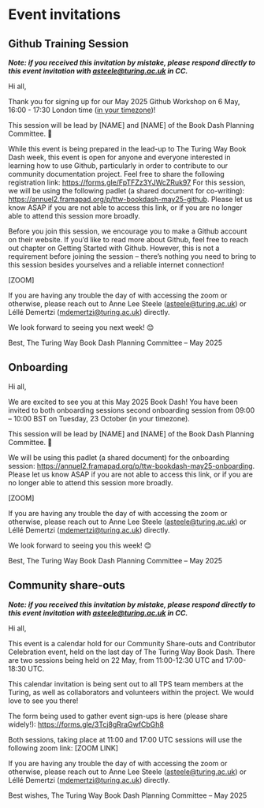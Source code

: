 # Event invitations

## Github Training Session

_**Note: if you received this invitation by mistake, please respond directly to this event invitation with asteele@turing.ac.uk in CC.**_
 
Hi all,
 
Thank you for signing up for our May 2025 Github Workshop on 6 May, 16:00 - 17:30 London time ([in your timezone]())! 

This session will be lead by [NAME] and [NAME] of the Book Dash Planning Committee. 🎉
 
While this event is being prepared in the lead-up to The Turing Way Book Dash week, this event is open for anyone and everyone interested in learning how to use Github, particularly in order to contribute to our community documentation project. Feel free to share the following registration link: https://forms.gle/FpTFZz3YJWcZRuk97
For this session, we will be using the following padlet (a shared document for co-writing): https://annuel2.framapad.org/p/ttw-bookdash-may25-github. Please let us know ASAP if you are not able to access this link, or if you are no longer able to attend this session more broadly.

Before you join this session, we encourage you to make a Github account on their website. If you’d like to read more about Github, feel free to reach out chapter on Getting Started with Github. However, this is not a requirement before joining the session – there’s nothing you need to bring to this session besides yourselves and a reliable internet connection!
 
[ZOOM] 

If you are having any trouble the day of with accessing the zoom or otherwise, please reach out to Anne Lee Steele (asteele@turing.ac.uk) or Léllé Demertzi (mdemertzi@turing.ac.uk) directly.
 
We look forward to seeing you next week! 😊
 
Best,
The Turing Way Book Dash Planning Committee – May 2025
 
## Onboarding

Hi all,
 
We are excited to see you at this May 2025 Book Dash! You have been invited to both onboarding sessions second onboarding session from 09:00 – 10:00 BST on Tuesday, 23 October (in your timezone). 

This session will be lead by [NAME] and [NAME] of the Book Dash Planning Committee. 🎉
 
We will be using this padlet (a shared document) for the onboarding session: https://annuel2.framapad.org/p/ttw-bookdash-may25-onboarding. Please let us know ASAP if you are not able to access this link, or if you are no longer able to attend this session more broadly.
 
[ZOOM] 

If you are having any trouble the day of with accessing the zoom or otherwise, please reach out to Anne Lee Steele (asteele@turing.ac.uk) or Léllé Demertzi (mdemertzi@turing.ac.uk) directly.
 
We look forward to seeing you this week! 😊
 
Best,
The Turing Way Book Dash Planning Committee – May 2025
 

## Community share-outs

_**Note: if you received this invitation by mistake, please respond directly to this event invitation with asteele@turing.ac.uk in CC.**_
 
Hi all,
 
This event is a calendar hold for our Community Share-outs and Contributor Celebration event, held on the last day of The Turing Way Book Dash. There are two sessions being held on 22 May, from 11:00-12:30 UTC and 17:00-18:30 UTC.
 
This calendar invitation is being sent out to all TPS team members at the Turing, as well as collaborators and volunteers within the project. We would love to see you there!
  
The form being used to gather event sign-ups is here (please share widely!): https://forms.gle/3Tcj8gRraGwfCbGh8
 
Both sessions, taking place at 11:00 and 17:00 UTC sessions will use the following zoom link:
[ZOOM LINK]
 
If you are having any trouble the day of with accessing the zoom or otherwise, please reach out to Anne Lee Steele (asteele@turing.ac.uk) or Léllé Demertzi (mdemertzi@turing.ac.uk) directly.
 
Best wishes,
The Turing Way Book Dash Planning Committee – May 2025
